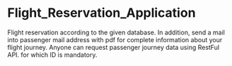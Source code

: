 # Flight_Reservation_Application
Flight reservation according to the given database. In addition, send a mail into passenger mail address with pdf for complete information about your flight journey. Anyone can request passenger journey data using RestFul API. for which ID is mandatory.
